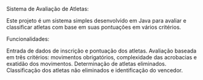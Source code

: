
Sistema de Avaliação de Atletas:

Este projeto é um sistema simples desenvolvido em Java para avaliar e classificar atletas com base em suas pontuações em vários critérios.

Funcionalidades:

Entrada de dados de inscrição e pontuação dos atletas.
Avaliação baseada em três critérios: movimentos obrigatórios, complexidade das acrobacias e exatidão dos movimentos.
Determinação de atletas eliminados.
Classificação dos atletas não eliminados e identificação do vencedor.
